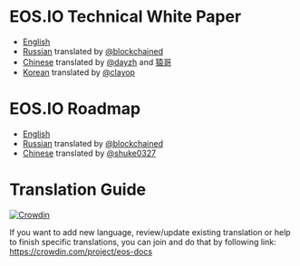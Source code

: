 # EOS.IO Technical White Paper

- [English](TechnicalWhitePaper.md)
- [Russian](ru-RU/TechnicalWhitePaper.md) translated by [@blockchained](https://steemit.com/@blockchained)
- [Chinese](zh-CN/TechnicalWhitePaper.md) translated by [@dayzh](https://steemit.com/@dayzh) and [猿哥](http://yuanlian.io)
- [Korean](ko-KR/TechnicalWhitePaper.md) translated by [@clayop](https://steemit.com/@clayop)

# EOS.IO Roadmap

- [English](Roadmap.md)
- [Russian](ru-RU/Roadmap.md) translated by [@blockchained](https://steemit.com/@blockchained)
- [Chinese](zh-CN/Roadmap.md) translated by [@shuke0327](https://steemit.com/@shuke0327)

# Translation Guide

[![Crowdin](https://d322cqt584bo4o.cloudfront.net/eos-docs/localized.svg)](https://crowdin.com/project/eos-docs)

If you want to add new language, review/update existing translation or help to finish specific translations, you can join and do that by following link:
https://crowdin.com/project/eos-docs
